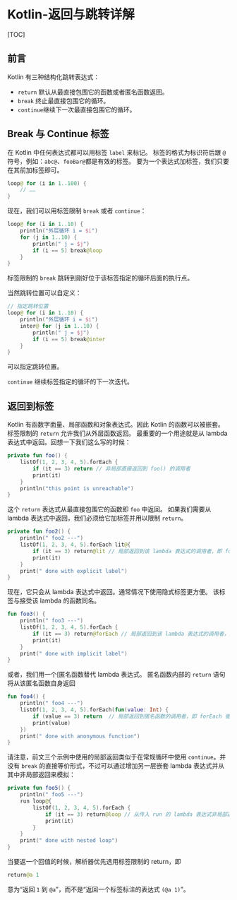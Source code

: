 # Kotlin-返回与跳转详解

[TOC]


## 前言
 

Kotlin 有三种结构化跳转表达式：

- `return` 默认从最直接包围它的函数或者匿名函数返回。
- `break`   终止最直接包围它的循环。
- `continue`继续下一次最直接包围它的循环。


## Break 与 Continue 标签

在 Kotlin 中任何表达式都可以用标签 `label` 来标记。
标签的格式为标识符后跟 `@` 符号，例如：`abc@`、`fooBar@`都是有效的标签。
要为一个表达式加标签，我们只要在其前加标签即可。


```kotlin
loop@ for (i in 1..100) {
    // ……
}
```


现在，我们可以用标签限制 `break` 或者 `continue`：


```kotlin
loop@ for (i in 1..10) {
    println("外层循环 i = $i")
    for (j in 1..10) {
        println(" j = $j")
        if (i == 5) break@loop
    }
}
```
标签限制的 `break` 跳转到刚好位于该标签指定的循环后面的执行点。

当然跳转位置可以自定义：

```kotlin
// 指定跳转位置
loop@ for (i in 1..10) {
    println("外层循环 i = $i")
    inter@ for (j in 1..10) {
        println(" j = $j")
        if (i == 5) break@inter
    }
}
```
可以指定跳转位置。


`continue` 继续标签指定的循环的下一次迭代。


## 返回到标签

Kotlin 有函数字面量、局部函数和对象表达式。因此 Kotlin 的函数可以被嵌套。
标签限制的 `return` 允许我们从外层函数返回。
最重要的一个用途就是从 lambda 表达式中返回。回想一下我们这么写的时候：



```kotlin
private fun foo() {
    listOf(1, 2, 3, 4, 5).forEach {
        if (it == 3) return // 非局部直接返回到 foo() 的调用者
        print(it)
    }
    println("this point is unreachable")
}
```


这个 `return` 表达式从最直接包围它的函数即 `foo` 中返回。
如果我们需要从 lambda 表达式中返回，我们必须给它加标签并用以限制 `return`。



```kotlin
private fun foo2() {
    println(" foo2 ---")
    listOf(1, 2, 3, 4, 5).forEach lit@{
        if (it == 3) return@lit // 局部返回到该 lambda 表达式的调用者，即 forEach 循环
        print(it)
    }
    print(" done with explicit label")
}
```


现在，它只会从 lambda 表达式中返回。通常情况下使用隐式标签更方便。
该标签与接受该 lambda 的函数同名。


```kotlin
fun foo3() {
    println(" foo3 ---")
    listOf(1, 2, 3, 4, 5).forEach {
        if (it == 3) return@forEach // 局部返回到该 lambda 表达式的调用者，即 forEach 循环
        print(it)
    }
    print(" done with implicit label")
}
```

或者，我们用一个[匿名函数替代 lambda 表达式。
匿名函数内部的 `return` 语句将从该匿名函数自身返回



```kotlin
fun foo4() {
    println(" foo4 ---")
    listOf(1, 2, 3, 4, 5).forEach(fun(value: Int) {
        if (value == 3) return  // 局部返回到匿名函数的调用者，即 forEach 循环
        print(value)
    })
    print(" done with anonymous function")
}
```


请注意，前文三个示例中使用的局部返回类似于在常规循环中使用 `continue`。并没有 `break` 的直接等价形式，不过可以通过增加另一层嵌套 lambda 表达式并从其中非局部返回来模拟：



```kotlin
private fun foo5() {
    println(" foo5 ---")
    run loop@{
        listOf(1, 2, 3, 4, 5).forEach {
            if (it == 3) return@loop // 从传入 run 的 lambda 表达式非局部返回
            print(it)
        }
    }
    print(" done with nested loop")
}
```


当要返一个回值的时候，解析器优先选用标签限制的 return，即


```kotlin
return@a 1
```


意为“返回 `1` 到 `@a`”，而不是“返回一个标签标注的表达式 `(@a 1)`”。
